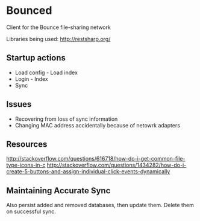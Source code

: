 Bounced
=======

Client for the Bounce file-sharing network

Libraries being used: http://restsharp.org/

Startup actions
---------------
- Load config			- Load index
- Login					- Index
- Sync

Issues
------
- Recovering from loss of sync information
- Changing MAC address accidentally because of netowrk adapters

Resources
---------

http://stackoverflow.com/questions/616718/how-do-i-get-common-file-type-icons-in-c
http://stackoverflow.com/questions/1434282/how-do-i-create-5-buttons-and-assign-individual-click-events-dynamically

Maintaining Accurate Sync
-------------------------

Also persist added and removed databases, then update them. Delete them on successful sync.